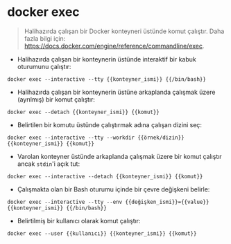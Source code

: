 # docker exec

> Halihazırda çalışan bir Docker konteyneri üstünde komut çalıştır.
> Daha fazla bilgi için: <https://docs.docker.com/engine/reference/commandline/exec>.

- Halihazırda çalışan bir konteynerin üstünde interaktif bir kabuk oturumunu çalıştır:

`docker exec --interactive --tty {{konteyner_ismi}} {{/bin/bash}}`

- Halihazırda çalışan bir konteynerin üstüne arkaplanda çalışmak üzere (ayrılmış) bir komut çalıştır:

`docker exec --detach {{konteyner_ismi}} {{komut}}`

- Belirtilen bir komutu üstünde çalıştırmak adına çalışan dizini seç:

`docker exec --interactive --tty --workdir {{örnek/dizin}} {{konteyner_ismi}} {{komut}}`

- Varolan konteyner üstünde arkaplanda çalışmak üzere bir komut çalıştır ancak `stdin`'i açık tut:

`docker exec --interactive --detach {{konteyner_ismi}} {{komut}}`

- Çalışmakta olan bir Bash oturumu içinde bir çevre değişkeni belirle:

`docker exec --interactive --tty --env {{değişken_ismi}}={{value}} {{konteyner_ismi}} {{/bin/bash}}`

- Belirtilmiş bir kullanıcı olarak komut çalıştır:

`docker exec --user {{kullanıcı}} {{konteyner_ismi}} {{komut}}`
